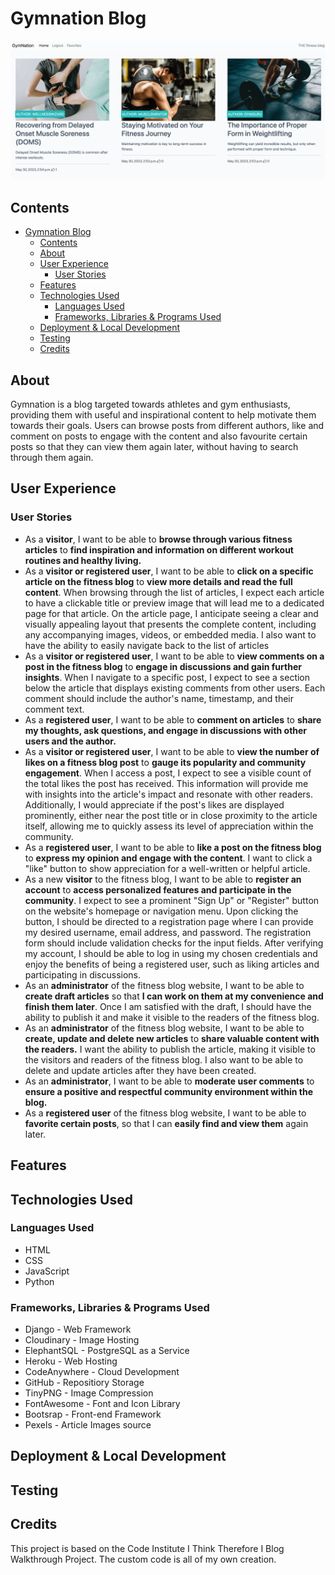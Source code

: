 # Gymnation Blog

![Gymnation blog on desktop](/media/images/desktop-image.png)

## Contents

- [Gymnation Blog](#gymnation-blog)
  - [Contents](#contents)
  - [About](#about)
  - [User Experience](#user-experience)
    - [User Stories](#user-stories)
  - [Features](#features)
  - [Technologies Used](#technologies-used)
    - [Languages Used](#languages-used)
    - [Frameworks, Libraries \& Programs Used](#frameworks-libraries--programs-used)
  - [Deployment \& Local Development](#deployment--local-development)
  - [Testing](#testing)
  - [Credits](#credits)

## About

Gymnation is a blog targeted towards athletes and gym enthusiasts, providing them with useful and inspirational content to help motivate them towards their goals. Users can browse posts from different authors, like and comment on posts to engage with the content and also favourite certain posts so that they can view them again later, without having to search through them again.

## User Experience

### User Stories

- As a **visitor**, I want to be able to **browse through various fitness articles** to **find inspiration and information on different workout routines and healthy living.**
- As a **visitor or registered user**, I want to be able to **click on a specific article on the fitness blog** to **view more details and read the full content**. When browsing through the list of articles, I expect each article to have a clickable title or preview image that will lead me to a dedicated page for that article. On the article page, I anticipate seeing a clear and visually appealing layout that presents the complete content, including any accompanying images, videos, or embedded media. I also want to have the ability to easily navigate back to the list of articles
- As a **visitor or registered user**, I want to be able to **view comments on a post in the fitness blog** to **engage in discussions and gain further insights**. When I navigate to a specific post, I expect to see a section below the article that displays existing comments from other users. Each comment should include the author's name, timestamp, and their comment text.
- As a **registered user**, I want to be able to **comment on articles** to **share my thoughts, ask questions, and engage in discussions with other users and the author.**
- As a **visitor or registered user**, I want to be able to **view the number of likes on a fitness blog post** to **gauge its popularity and community engagement**. When I access a post, I expect to see a visible count of the total likes the post has received. This information will provide me with insights into the article's impact and resonate with other readers. Additionally, I would appreciate if the post's likes are displayed prominently, either near the post title or in close proximity to the article itself, allowing me to quickly assess its level of appreciation within the community.
- As a **registered user**, I want to be able to **like a post on the fitness blog** to **express my opinion and engage with the content**. I want to click a "like" button to show appreciation for a well-written or helpful article.
- As a new **visitor** to the fitness blog, I want to be able to **register an account** to **access personalized features and participate in the community**. I expect to see a prominent "Sign Up" or "Register" button on the website's homepage or navigation menu. Upon clicking the button, I should be directed to a registration page where I can provide my desired username, email address, and password. The registration form should include validation checks for the input fields. After verifying my account, I should be able to log in using my chosen credentials and enjoy the benefits of being a registered user, such as liking articles and participating in discussions.
- As an **administrator** of the fitness blog website, I want to be able to **create draft articles** so that **I can work on them at my convenience and finish them later**. Once I am satisfied with the draft, I should have the ability to publish it and make it visible to the readers of the fitness blog.
- As an **administrator** of the fitness blog website, I want to be able to **create, update and delete new articles** to **share valuable content with the readers.** I want the ability to publish the article, making it visible to the visitors and readers of the fitness blog. I also want to be able to delete and update articles after they have been created.
- As an **administrator**, I want to be able to **moderate user comments** to **ensure a positive and respectful community environment within the blog.**
- As a **registered user** of the fitness blog website, I want to be able to **favorite certain posts**, so that I can **easily find and view them** again later.

## Features

## Technologies Used

### Languages Used

- HTML
- CSS
- JavaScript
- Python

### Frameworks, Libraries & Programs Used

- Django - Web Framework
- Cloudinary - Image Hosting
- ElephantSQL - PostgreSQL as a Service
- Heroku - Web Hosting
- CodeAnywhere - Cloud Development
- GitHub - Repositiory Storage
- TinyPNG - Image Compression
- FontAwesome - Font and Icon Library
- Bootsrap - Front-end Framework
- Pexels - Article Images source

## Deployment & Local Development

## Testing

## Credits

This project is based on the Code Institute I Think Therefore I Blog Walkthrough Project. The custom code is all of my own creation.
